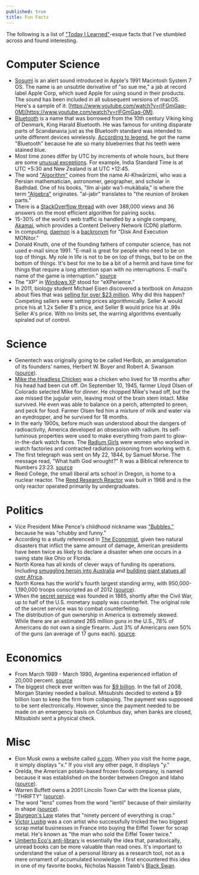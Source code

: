 ```yaml
---
published: true
title: Fun Facts
---
```

The following is a list of ["Today I Learned"](https://www.reddit.com/r/todayilearned)-esque facts that I've stumbled across and found interesting.

# Computer Science

- [Sosumi](https://en.wikipedia.org/wiki/Sosumi) is an alert sound introduced in Apple's 1991 Macintosh System 7 OS. The name is an unsubtle derivative of "so sue me," a jab at record label Apple Corp, which sued Apple for using sound in their products. The sound has been included in all subsequent versions of macOS. Here's a sample of it: [https://www.youtube.com/watch?v=rlFGmGaq-0M](https://www.youtube.com/watch?v=rlFGmGaq-0M).
- [Bluetooth](https://www.pcworld.com/article/2061288/so-thats-why-its-called-bluetooth-and-other-surprising-tech-name-origins.html) is a name that was borrowed from the 10th century Viking king of Denmark, King Harald Bluetooth. He was famous for uniting disparate parts of Scandanavia just as the Bluetooth standard was intended to unite different devices wirelessly. [According to legend](http://www.todayifoundout.com/index.php/2011/10/the-bluetooth-standard-is-named-after-a-10th-century-scandinavian-king/), he got the name "Bluetooth" because he ate so many blueberries that his teeth were stained blue.
- Most time zones differ by UTC by increments of whole hours, but there are some [unusual exceptions](https://www.timeanddate.com/time/time-zones-interesting.html). For example, India Standard Time is at UTC +5:30 and New Zealand is at UTC +12:45.
- The word ["Algorithm"](http://blog.vishupuri.net/2011/01/23/origin-of-the-word-algorithm/) comes from the name Al-Khwārizmī, who was a Persian mathematician, astronomer, geographer, and scholar in Badhdad. One of his books, "Ilm al-jabr wa'l-muḳābala," is where the term ["Algebra"](https://en.wikipedia.org/wiki/Algebra) originates. "al-jabr" translates to "the reunion of broken parts."
- There is a [StackOverflow thread](https://stackoverflow.com/questions/14415881/how-to-pair-socks-from-a-pile-efficiently) with over 388,000 views and 36 answers on the most efficient algorithm for pairing socks.
- 15-30% of the world's web traffic is handled by a single company, [Akamai](https://www.akamai.com/us/en/solutions/intelligent-platform/visualizing-akamai/), which provides a Content Delivery Network (CDN) platform.
- In computing, [daemon](https://en.wikipedia.org/wiki/Daemon_(computing)) is a [backronym](https://en.wikipedia.org/wiki/Backronym) for "Disk And Execution MONitor."
- Donald Knuth, one of the founding fathers of computer science, has not used e-mail since 1991. "E-mail is great for people who need to be on top of things. My role in life is not to be on top of things, but to be on the bottom of things. It's best for me to be a bit of a hermit and have time for things that require a long attention span with no interruptions. E-mail's name of the game is interruption." [source](https://www.youtube.com/watch?v=QS8qwMna8_o)
- The "XP" in [Windows XP](https://simple.wikipedia.org/wiki/Windows_XP) stood for "eXPerience."
- In 2011, biology student Michael Eisen discovered a textbook on Amazon about flies that was [selling for over $23 million](http://www.michaeleisen.org/blog/?p=358). Why did this happen? Competing sellers were setting prices algorithmically. Seller A would price his at 1.2x Seller B's price, and Seller B would price his at .99x Seller A's price. With no limits set, the warring algorithms eventually spiraled out of control.

# Science

- Genentech was originally going to be called HerBob, an amalgamation of its founders' names, Herbert W. Boyer and Robert A. Swanson ([source](https://www.fool.com/investing/general/2013/04/07/ibm-and-genentech-introduce-a-new-era.aspx)).
- [Mike the Headless Chicken](https://en.wikipedia.org/wiki/Mike_the_Headless_Chicken) was a chicken who lived for 18 months after his head had been cut off. On September 10, 1945, farmer Lloyd Olsen of Colorado selected Mike for dinner. He chopped Mike's head off, but the axe missed the jugular vein, leaving most of the brain stem intact. Mike survived. He even was able to balance on a perch, attempted to preen, and peck for food. Farmer Olsen fed him a mixture of milk and water via an eyedropper, and he survived for 18 months.
- In the early 1900s, before much was understood about the dangers of radioactivity, America developed an obsession with radium. Its self-luminous properties were used to make everything from paint to glow-in-the-dark watch faces. The [Radium Girls](https://en.wikipedia.org/wiki/Radium_Girls) were women who worked in watch factories and contracted radiation poisoning from working with it.
- The first telegraph was sent on My 22, 1844, by Samuel Morse. The message read, "What hath God wrought?" It was a Biblical reference to Numbers 23:23. [source](http://www.americaslibrary.gov/jb/reform/jb_reform_morsecod_1.html)
- Reed College, the small liberal arts school in Oregon, is home to a nuclear reactor. The [Reed Research Reactor](https://reactor.reed.edu/) was built in 1968 and is the only reactor operated primarily by undergraduates.

# Politics

- Vice President Mike Pence's childhood nickname was ["Bubbles,"](https://www.newyorker.com/magazine/2017/10/23/the-danger-of-president-pence) because he was "chubby and funny."
- According to a study referenced in [The Economist](https://www.economist.com/news/united-states/21730430-federal-aid-sent-puerto-rico-fits-longstanding-pattern-counties-voted), given two natural disasters that inflict the same amount of damage, American presidents have been twice as likely to declare a disaster when one occurs in a swing state like Ohio or Florida.
- North Korea has all kinds of clever ways of funding its operations. Including [smuggling heroin into Australia](http://www.smh.com.au/articles/2003/05/22/1053196652100.html) and [building giant statues all over Africa](http://www.cnn.com/2017/10/22/africa/north-korea-africa/index.html).
- North Korea has the world's fourth largest standing army, with 950,000-1,190,000 troops conscripted as of 2012 ([source](https://en.wikipedia.org/wiki/Korean_People%27s_Army)).
- When the [secret service](https://news.nationalgeographic.com/news/2004/10/1022_041022_tv_secret_service.html) was founded in 1865, shortly after the Civil War, up to half of the U.S. monetary supply was counterfeit. The original role of the secret service was to combat counterfeiting.
- The distribution of gun ownership in America is extremely skewed. While there are an estimated 265 million guns in the U.S., 78% of Americans do not own a single firearm. Just 3% of Americans own 50% of the guns (an average of 17 guns each). [source](https://www.washingtonpost.com/news/wonk/wp/2016/09/19/just-three-percent-of-adults-own-half-of-americas-guns/?utm_term=.fa817b051bd1).


# Economics 

- From March 1989 - March 1990, Argentina experienced inflation of 20,000 percent. [source](http://www.reed.edu/economics/parker/f10/201/cases/argentina.html)
- The biggest check ever written was for [$9 billion](http://www.businessinsider.com/the-9-billion-check-to-rescued-morgan-stanley-2009-11). In the fall of 2008, Morgan Stanley needed a bailout. Mitsubishi decided to extend a $9 billion loan to keep the firm from collapsing. The payment was supposed to be sent electronically. However, since the payment needed to be made on an emergency basis on Columbus day, when banks are closed, Mitsubishi sent a physical check.

# Misc

- Elon Musk owns a website called [x.com](https://www.x.com/). When you visit the home page, it simply displays "x." If you visit any other page, it displays "y."
- OreIda, the American potato-based frozen foods company, is named because it was established on the border between Oregon and Idaho ([source](https://en.wikipedia.org/wiki/Ore-Ida)). 
- Warren Buffett owns a 2001 Lincoln Town Car with the license plate, "THRIFTY" ([source](https://www.fool.com/investing/general/2006/12/05/top-10-vanity-license-plates.aspx)).
- The word "lens" comes from the word "lentil" because of their similarity in shape ([source](https://petapixel.com/2011/10/03/did-you-know-the-word-lens-came-from-the-word-lentil/)).
- [Sturgeon's Law](https://en.wikipedia.org/wiki/Sturgeon%27s_law) states that "ninety percent of everything is crap."
- [Victor Lustig](https://en.wikipedia.org/wiki/Victor_Lustig) was a con artist who successfully tricked the two biggest scrap metal businesses in France into buying the Eiffel Tower for scrap metal. He's known as "the man who sold the Eiffel Tower twice."
- [Umberto Eco's anti-library](https://www.brainpickings.org/2015/03/24/umberto-eco-antilibrary/) is essentially the idea that, paradoxically, unread books can be more valuable than read ones. It's important to understand the value of a personal library as a research tool, not as a mere ornament of accumulated knowledge. I first encountered this idea in one of my favorite books, Nicholas Nassim Taleb's [Black Swan](https://www.amazon.com/dp/B00139XTG4/ref=dp-kindle-redirect?_encoding=UTF8&btkr=1).
